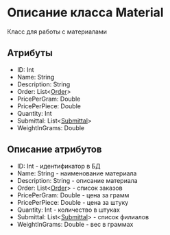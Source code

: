 # Описание класса Material
Класс для работы с материалами

## Атрибуты

* ID: Int
* Name: String
* Description: String
* Order: List<[Order](https: "Объект класса Order")>
* PricePerGram: Double
* PricePerPiece: Double
* Quantity: Int
* Submittal: List<[Submittal](https: "Объект класса Submittal")>
* WeightInGrams: Double

## Описание атрибутов

* ID: Int - идентификатор в БД
* Name: String - наименование материала
* Description: String - описание материала
* Order: List<[Order](https: "Объект класса Order")> - список заказов
* PricePerGram: Double - цена за грамм
* PricePerPiece: Double - цена за штуку
* Quantity: Int - количество в штуках
* Submittal: List<[Submittal](https: "Объект класса Submittal")> - список филиалов
* WeightInGrams: Double - вес в граммах